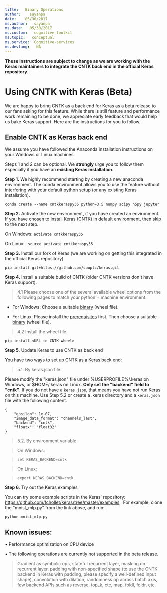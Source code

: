 ```yaml
---
title:   Binary Operations
author:    sayanpa
date:    05/30/2017
ms.author:   sayanpa
ms.date:   05/30/2017
ms.custom:   cognitive-toolkit
ms.topic:   conceptual
ms.service:  Cognitive-services
ms.devlang:   NA
---
```


**These instructions are subject to change as we are working with the Keras maintainers to integrate the CNTK back end in the official Keras repository**.

# Using CNTK with Keras (Beta)

We are happy to bring CNTK as a back end for Keras as a beta release to our fans asking for this feature. While there is still feature and performance work remaining to be done, we appreciate early feedback that would help us bake Keras support. Here are the instructions for you to follow.

## Enable CNTK as Keras back end

We assume you have followed the Anaconda installation instructions on your Windows or Linux machines.

Steps 1 and 2 can be optional. We **strongly** urge you to follow them especially if you have an **existing Keras installation**. 

**Step 1.** We highly recommend starting by creating a new anaconda environment. The conda environment allows you to use the feature without interfering with your default python setup (or any existing Keras installation).  

```conda create --name cntkkeraspy35 python=3.5 numpy scipy h5py jupyter```

**Step 2.** Activate the new environment, if you have created an environment. If you have chosen to install Keras (CNTK) in default environment, then skip to the next step. 

On Windows: ```activate cntkkeraspy35```

On Linux: ``` source activate cntkkeraspy35```

**Step 3.** Install our fork of Keras (we are working on getting this integrated in the official Keras repository)

```pip install git+https://github.com/souptc/keras.git```

**Step 4.** Install a suitable build of CNTK (older CNTK versions don't have Keras support).

> 4.1 Please choose one of the several available wheel options from the following pages to match your python + machine environment.

- For Windows: Choose a suitable [binary](./Setup-Windows-Python.md) (wheel file).

- For Linux: Please install the [prerequisites](./Setup-Linux-Python.md#prerequisites) first. Then choose a suitable [binary](./Setup-Linux-Python.md) (wheel file). 

> 4.2 Install the wheel file

```pip install <URL to CNTK wheel>```

**Step 5.** Update Keras to use CNTK as back end

You have two ways to set up CNTK as a Keras back end:

> 5.1. By keras.json file.

Please modify the "keras.json" file under %USERPROFILE%/.keras on Windows, or $HOME/.keras on Linux. **Only set the "backend" field to "cntk"**. If you do not have a ```keras.json```, that means you have not run Keras on this machine. Use Step 5.2 or create a .keras directory and a ```keras.json``` file with the following content.

``` 
{ 
    "epsilon": 1e-07, 
    "image_data_format": "channels_last", 
    "backend": "cntk", 
    "floatx": "float32" 
} 
```	

> 5.2. By environment variable

> On Windows:

> ```set KERAS_BACKEND=cntk```

> On Linux:

> ```export KERAS_BACKEND=cntk```

**Step 6.** Try out the Keras examples

You can try some example scripts in the Keras' repository: 
https://github.com/fchollet/keras/tree/master/examples
 
For example, clone the "mnist_mlp.py" from the link above, and run: 

```python mnist_mlp.py```

## Known issues:

•	Performance optimization on CPU device 

•	The following operations are currently not supported in the beta release.

> Gradient as symbolic ops, stateful recurrent layer, masking on recurrent layer, padding with non-specified shape (to use the CNTK backend in Keras with padding, please specify a well-defined input shape), convolution with dilation, randomness op across batch axis, few backend APIs such as reverse, top_k, ctc, map, foldl, foldr, etc.

